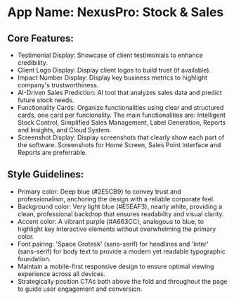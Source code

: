 # **App Name**: NexusPro: Stock & Sales

## Core Features:

- Testimonial Display: Showcase of client testimonials to enhance credibility.
- Client Logo Display: Display client logos to build trust (if available).
- Impact Number Display: Display key business metrics to highlight company's trustworthiness.
- AI-Driven Sales Prediction: AI tool that analyzes sales data and predict future stock needs.
- Functionality Cards: Organize functionalities using clear and structured cards, one card per funcionality. The main functionalities are: Intelligent Stock Control, Simplified Sales Management, Label Generation, Reports and Insights, and Cloud System.
- Screenshot Display: Display screenshots that clearly show each part of the software. Screenshots for Home Screen, Sales Point Interface and Reports are preferrable.

## Style Guidelines:

- Primary color: Deep blue (#2E5CB9) to convey trust and professionalism, anchoring the design with a reliable corporate feel.
- Background color: Very light blue (#E5EAF3), nearly white, providing a clean, professional backdrop that ensures readability and visual clarity.
- Accent color: A vibrant purple (#A663CC), analogous to blue, to highlight key interactive elements without overwhelming the primary color.
- Font pairing: 'Space Grotesk' (sans-serif) for headlines and 'Inter' (sans-serif) for body text to provide a modern yet readable typographic foundation.
- Maintain a mobile-first responsive design to ensure optimal viewing experience across all devices.
- Strategically position CTAs both above the fold and throughout the page to guide user engagement and conversion.